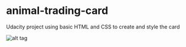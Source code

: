 # animal-trading-card
Udacity project using basic HTML and CSS to create and style the card

![alt tag](https://github.com/mashablair/animal-trading-card/blob/master/Screen%20Shot%202016-06-16%20at%2011.24.48%20AM.png)

